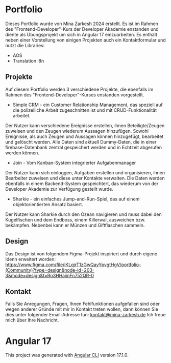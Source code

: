 # Portfolio

Dieses Portfolio wurde von Mina Zarkesh 2024 erstellt. Es ist im Rahmen des "Frontend-Developer"-Kurs der Developer Akademie enstanden und diente als Übungsprojekt um sich in Angular 17 einzuarbeiten. Es enthält neben einer Vorstellung von einigen Projekten auch ein Kontaktformular und nutzt die Libraries: 
- AOS 
- Translation i8n

## Projekte
Auf diesem Portfolio werden 3 verschiedene Projekte, die ebenfalls im Rahmen des "Frontend-Developer"-Kurses enstanden vorgestellt. 

- Simple CRM - ein Customer Relationship Management, das speziell auf die polizeiliche Arbeit zugeschnitten ist und mit CRUD-Funktionalität arbeitet. 

Der Nutzer kann verschiedene Ereignisse erstellen, ihnen Beteiligte/Zeugen zuweisen und den Zeugen wiederum Aussagen hinzufügen. Sowohl Ereignisse, als auch Zeugen und Aussagen können hinzugefügt, bearbeitet und gelöscht werden. Alle Daten sind aktuell Dummy-Daten, die in einer firebase-Datenbank zentral gespeichert werden und in Echtzeit abgerufen werden können.

- Join - Vom Kanban-System integrierter Aufgabenmanager

Der Nutzer kann sich einloggen, Aufgaben erstellen und organisieren, ihnen Bearbeiter zuweisen und diese unter Kontakte verwalten. Die Daten werden ebenfalls in einem Backend-System gespeichtert, das wiederum von der Developer Akademie zur Verfügung gestellt wurde.

- Sharkie - ein einfaches Jump-and-Run-Spiel, das auf einem objektorientierten Ansatz basiert. 

Der Nutzer kann Sharkie durch den Ozean navigieren und muss dabei den Kugelfischen und dem Endboss, einem Killerwal, ausweichen bzw. bekämpfen. Nebenbei kann er Münzen und Giftflaschen sammeln.

## Design

Das Design ist von folgendem Figma-Projekt inspiriert und durch eigene Idenn erweitert worden:
https://www.figma.com/file/iKLqjrT1zGwQayYpvgtHgV/portfolio-(Community)?type=design&node-id=203-3&mode=design&t=Rp3HHajinFn752QR-0

## Kontakt

Falls Sie Anregungen, Fragen, Ihnen Fehlfunktionen aufgefallen sind oder wegen anderer Gründe mit mir in Kontakt treten wollen, dann können Sie dies unter folgender Email-Adresse tun: 
kontakt@mina-zarkesh.de
Ich freue mich über Ihre Nachricht.

# Angular 17

This project was generated with [Angular CLI](https://github.com/angular/angular-cli) version 17.1.0.
